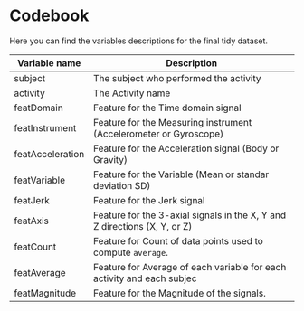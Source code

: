 Codebook
========

Here you can find the variables descriptions for the final tidy dataset.


Variable name    | Description
-----------------|------------
subject          | The subject who performed the activity
activity         | The Activity name
featDomain       | Feature for the Time domain signal
featInstrument   | Feature for the Measuring instrument (Accelerometer or Gyroscope)
featAcceleration | Feature for the Acceleration signal (Body or Gravity)
featVariable     | Feature for the Variable (Mean or standar deviation SD)
featJerk         | Feature for the Jerk signal
featAxis         | Feature for the 3-axial signals in the X, Y and Z directions (X, Y, or Z)
featCount        | Feature for Count of data points used to compute `average`.
featAverage      | Feature for Average of each variable for each activity and each subjec
featMagnitude    | Feature for the Magnitude of the signals.